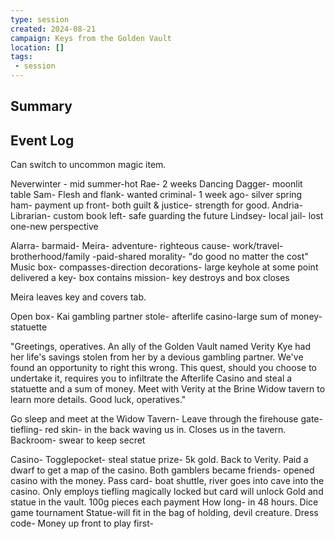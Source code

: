 ```yaml
---
type: session
created: 2024-08-21
campaign: Keys from the Golden Vault
location: []
tags:
 - session
---
```



## Summary

## Event Log

Can switch to uncommon magic item.

Neverwinter - mid summer-hot
Rae- 2 weeks Dancing Dagger- moonlit table
Sam- Flesh and flank- wanted criminal- 1 week ago- silver spring ham- payment up front- both guilt & justice- strength for good. 
Andria- Librarian- custom book left- safe guarding the future
Lindsey- local jail- lost one-new perspective

Alarra- barmaid- 
Meira- adventure- righteous cause- work/travel- brotherhood/family
-paid-shared morality- 
"do good no matter the cost"
Music box- compasses-direction decorations- large keyhole
at some point delivered a key- box contains mission- key destroys and box closes

Meira leaves key and covers tab.

Open box- Kai gambling partner stole- afterlife casino-large sum of money-statuette

"Greetings, operatives. An ally of the Golden Vault named Verity Kye had her life's savings stolen from her by a devious gambling partner. We've found an opportunity to right this wrong. This quest, should you choose to undertake it, requires you to infiltrate the Afterlife Casino and steal a statuette and a sum of money. Meet with Verity at the Brine Widow tavern to learn more details. Good luck, operatives."

Go sleep and meet at the Widow Tavern- Leave through the firehouse gate- tiefling- red skin- in the back waving us in. Closes us in the tavern. Backroom- swear to keep secret

Casino- Togglepocket- steal statue prize- 5k gold. Back to Verity. Paid a dwarf to get a map of the casino. Both gamblers became friends- opened casino with the money. 
Pass card- boat shuttle, river goes into cave into the casino. Only employs tiefling magically locked but card will unlock
Gold and statue in the vault. 100g pieces each payment
How long- in 48 hours. 
Dice game tournament
Statue-will fit in the bag of holding, devil creature. 
Dress code- Money up front to play first- 